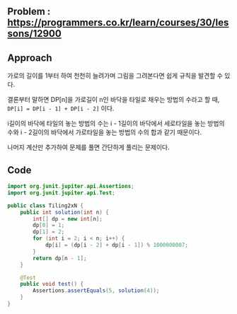 ## Problem : https://programmers.co.kr/learn/courses/30/lessons/12900

## Approach

가로의 길이를 1부터 하여 천천히 늘려가며 그림을 그려본다면 쉽게 규칙을 발견할 수 있다.

결론부터 말하면 DP[n]을 가로길이 n인 바닥을 타일로 채우는 방법의 수라고 할 때, 
`DP[i] = DP[i - 1] + DP[i - 2]` 이다.

i길이의 바닥에 타일의 놓는 방법의 수는 i - 1길이의 바닥에서 세로타일을 놓는 방법의 수와 i - 2길이의 바닥에서 가로타일을 놓는 방법의 수의 합과 같기 때문이다.

나머지 계산만 추가하여 문제를 풀면 간단하게 풀리는 문제이다.

## Code

```java
import org.junit.jupiter.api.Assertions;
import org.junit.jupiter.api.Test;

public class Tiling2xN {
    public int solution(int n) {
        int[] dp = new int[n];
        dp[0] = 1;
        dp[1] = 2;
        for (int i = 2; i < n; i++) {
            dp[i] = (dp[i - 2] + dp[i - 1]) % 1000000007;
        }
        return dp[n - 1];
    }

    @Test
    public void test() {
        Assertions.assertEquals(5, solution(4));
    }
}
```

